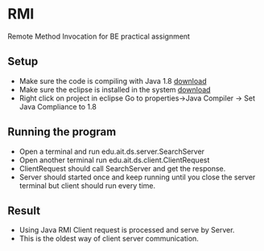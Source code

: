 # RMI
 Remote Method Invocation for BE practical assignment

 
## Setup
 
 - Make sure the code is compiling with Java 1.8 [download](https://www.openlogic.com/openjdk-downloads?field_java_parent_version_target_id=416&field_operating_system_target_id=436&field_architecture_target_id=391&field_java_package_target_id=396)
 - Make sure the eclipse is installed in the system [download](https://www.eclipse.org/downloads/download.php?file=/oomph/epp/2023-03/R/eclipse-inst-jre-win64.exe)
 - Right click on project in eclipse Go to properties->Java Compiler -> Set Java Compliance to 1.8


## Running the program 
 - Open a terminal and run edu.ait.ds.server.SearchServer
 - Open another terminal run edu.ait.ds.client.ClientRequest
 - ClientRequest should call SearchServer and get the response. 
 - Server should started once and keep running until you close the server terminal but client should run every time.
 
## Result
 - Using Java RMI Client request is processed and serve by Server. 
 - This is the oldest way of client server communication.
 